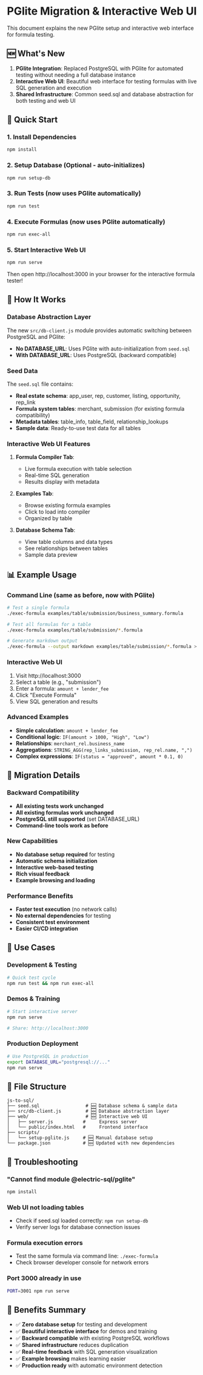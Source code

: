 # PGlite Migration & Interactive Web UI

This document explains the new PGlite setup and interactive web interface for formula testing.

## 🆕 What's New

1. **PGlite Integration**: Replaced PostgreSQL with PGlite for automated testing without needing a full database instance
2. **Interactive Web UI**: Beautiful web interface for testing formulas with live SQL generation and execution
3. **Shared Infrastructure**: Common seed.sql and database abstraction for both testing and web UI

## 🚀 Quick Start

### 1. Install Dependencies
```bash
npm install
```

### 2. Setup Database (Optional - auto-initializes)
```bash
npm run setup-db
```

### 3. Run Tests (now uses PGlite automatically)
```bash
npm run test
```

### 4. Execute Formulas (now uses PGlite automatically)
```bash
npm run exec-all
```

### 5. Start Interactive Web UI
```bash
npm run serve
```

Then open http://localhost:3000 in your browser for the interactive formula tester!

## 🔧 How It Works

### Database Abstraction Layer

The new `src/db-client.js` module provides automatic switching between PostgreSQL and PGlite:

- **No DATABASE_URL**: Uses PGlite with auto-initialization from `seed.sql`
- **With DATABASE_URL**: Uses PostgreSQL (backward compatible)

### Seed Data

The `seed.sql` file contains:
- **Real estate schema**: app_user, rep, customer, listing, opportunity, rep_link
- **Formula system tables**: merchant, submission (for existing formula compatibility)  
- **Metadata tables**: table_info, table_field, relationship_lookups
- **Sample data**: Ready-to-use test data for all tables

### Interactive Web UI Features

1. **Formula Compiler Tab**: 
   - Live formula execution with table selection
   - Real-time SQL generation
   - Results display with metadata

2. **Examples Tab**:
   - Browse existing formula examples
   - Click to load into compiler
   - Organized by table

3. **Database Schema Tab**:
   - View table columns and data types
   - See relationships between tables
   - Sample data preview

## 📊 Example Usage

### Command Line (same as before, now with PGlite)
```bash
# Test a single formula
./exec-formula examples/table/submission/business_summary.formula

# Test all formulas for a table
./exec-formula examples/table/submission/*.formula

# Generate markdown output
./exec-formula --output markdown examples/table/submission/*.formula > results.md
```

### Interactive Web UI
1. Visit http://localhost:3000
2. Select a table (e.g., "submission")
3. Enter a formula: `amount + lender_fee` 
4. Click "Execute Formula"
5. View SQL generation and results

### Advanced Examples
- **Simple calculation**: `amount + lender_fee`
- **Conditional logic**: `IF(amount > 1000, "High", "Low")`
- **Relationships**: `merchant_rel.business_name`
- **Aggregations**: `STRING_AGG(rep_links_submission, rep_rel.name, ",")`
- **Complex expressions**: `IF(status = "approved", amount * 0.1, 0)`

## 🔄 Migration Details

### Backward Compatibility
- **All existing tests work unchanged**
- **All existing formulas work unchanged**
- **PostgreSQL still supported** (set DATABASE_URL)
- **Command-line tools work as before**

### New Capabilities
- **No database setup required** for testing
- **Automatic schema initialization**
- **Interactive web-based testing**
- **Rich visual feedback**
- **Example browsing and loading**

### Performance Benefits
- **Faster test execution** (no network calls)
- **No external dependencies** for testing
- **Consistent test environment**
- **Easier CI/CD integration**

## 🎯 Use Cases

### Development & Testing
```bash
# Quick test cycle
npm run test && npm run exec-all
```

### Demos & Training
```bash
# Start interactive server
npm run serve

# Share: http://localhost:3000
```

### Production Deployment
```bash
# Use PostgreSQL in production
export DATABASE_URL="postgresql://..."
npm run serve
```

## 📁 File Structure

```
js-to-sql/
├── seed.sql                 # 🆕 Database schema & sample data
├── src/db-client.js         # 🆕 Database abstraction layer
├── web/                     # 🆕 Interactive web UI
│   ├── server.js           #     Express server
│   └── public/index.html   #     Frontend interface
├── scripts/
│   └── setup-pglite.js     # 🆕 Manual database setup
└── package.json            # 🆕 Updated with new dependencies
```

## 🐛 Troubleshooting

### "Cannot find module @electric-sql/pglite"
```bash
npm install
```

### Web UI not loading tables
- Check if seed.sql loaded correctly: `npm run setup-db`
- Verify server logs for database connection issues

### Formula execution errors
- Test the same formula via command line: `./exec-formula`
- Check browser developer console for network errors

### Port 3000 already in use
```bash
PORT=3001 npm run serve
```

## 🎉 Benefits Summary

- ✅ **Zero database setup** for testing and development
- ✅ **Beautiful interactive interface** for demos and training  
- ✅ **Backward compatible** with existing PostgreSQL workflows
- ✅ **Shared infrastructure** reduces duplication
- ✅ **Real-time feedback** with SQL generation visualization
- ✅ **Example browsing** makes learning easier
- ✅ **Production ready** with automatic environment detection